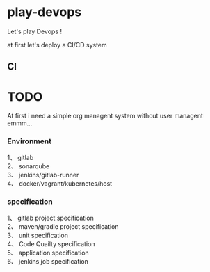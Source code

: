 # play-devops

Let's play Devops !

at first let's deploy a CI/CD system

## CI

# TODO
At first i need a simple org managent system without user managent  
emmm...
### Environment

1、 gitlab  
2、 sonarqube  
3、 jenkins/gitlab-runner  
4、 docker/vagrant/kubernetes/host  

### specification

1、 gitlab project specification  
2、 maven/gradle project specification  
3、 unit specification  
4、 Code Quailty specification  
5、 application specification  
6、 jenkins job specification  